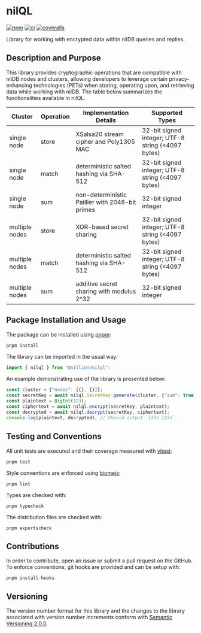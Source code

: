# nilQL
[![npm](https://badge.fury.io/js/nilql.svg)](https://www.npmjs.com/package/@nillion/nilql)
[![ci](https://github.com/nillionnetwork/nilql-ts/actions/workflows/ci.yaml/badge.svg)](https://github.com/nillionnetwork/nilql-ts/actions)
[![coveralls](https://coveralls.io/repos/github/NillionNetwork/nilql-ts/badge.svg?branch=main)](https://coveralls.io/github/NillionNetwork/nilql-ts)

Library for working with encrypted data within nilDB queries and replies.

## Description and Purpose

This library provides cryptographic operations that are compatible with nilDB nodes and clusters, allowing developers to leverage certain privacy-enhancing technologies (PETs) when storing, operating upon, and retrieving data while working with nilDB. The table below summarizes the functionalities available in nilQL.

| Cluster        | Operation  | Implementation Details                          | Supported Types                                   |
|----------------|------------|-------------------------------------------------|---------------------------------------------------|
| single node    | store      | XSalsa20 stream cipher and Poly1305 MAC         | 32-bit signed integer; UTF-8 string (<4097 bytes) |
| single node    | match      | deterministic salted hashing via SHA-512        | 32-bit signed integer; UTF-8 string (<4097 bytes) |
| single node    | sum        | non-deterministic Paillier with 2048-bit primes | 32-bit signed integer                             |
| multiple nodes | store      | XOR-based secret sharing                        | 32-bit signed integer; UTF-8 string (<4097 bytes) |
| multiple nodes | match      | deterministic salted hashing via SHA-512        | 32-bit signed integer; UTF-8 string (<4097 bytes) |
| multiple nodes | sum        | additive secret sharing with modulus 2^32       | 32-bit signed integer                             |

## Package Installation and Usage

The package can be installed using [pnpm](https://pnpm.io/):

```shell
pnpm install
```

The library can be imported in the usual way:

```ts
import { nilql } from "@nillion/nilql";
```

An example demonstrating use of the library is presented below:

```ts
const cluster = {"nodes": [{}, {}]};
const secretKey = await nilql.SecretKey.generate(cluster, {"sum": true});
const plaintext = BigInt(123);
const ciphertext = await nilql.encrypt(secretKey, plaintext);
const decrypted = await nilql.decrypt(secretKey, ciphertext);
console.log(plaintext, decrypted); // Should output `123n 123n`.
```

## Testing and Conventions

All unit tests are executed and their coverage measured with [vitest](https://vitest.dev/):

```shell
pnpm test
```

Style conventions are enforced using [biomejs](https://biomejs.dev/):

```shell
pnpm lint
```

Types are checked with:

```shell
pnpm typecheck
```

The distribution files are checked with:

```shell
pnpm exportscheck
```

## Contributions

In order to contribute, open an issue or submit a pull request on the GitHub. To enforce conventions, git hooks are provided and can be setup with:

```shell
pnpm install-hooks
```

## Versioning

The version number format for this library and the changes to the library associated with version number increments conform with [Semantic Versioning 2.0.0](https://semver.org/#semantic-versioning-200).
